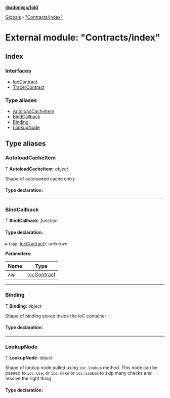 **[@adonisjs/fold](../README.md)**

[Globals](../README.md) › ["Contracts/index"](_contracts_index_.md)

# External module: "Contracts/index"

## Index

### Interfaces

* [IocContract](../interfaces/_contracts_index_.ioccontract.md)
* [TracerContract](../interfaces/_contracts_index_.tracercontract.md)

### Type aliases

* [AutoloadCacheItem](_contracts_index_.md#autoloadcacheitem)
* [BindCallback](_contracts_index_.md#bindcallback)
* [Binding](_contracts_index_.md#binding)
* [LookupNode](_contracts_index_.md#lookupnode)

## Type aliases

###  AutoloadCacheItem

Ƭ **AutoloadCacheItem**: *object*

Shape of autoloaded cache entry

#### Type declaration:

___

###  BindCallback

Ƭ **BindCallback**: *function*

#### Type declaration:

▸ (`app`: [IocContract](../interfaces/_contracts_index_.ioccontract.md)): *unknown*

**Parameters:**

Name | Type |
------ | ------ |
`app` | [IocContract](../interfaces/_contracts_index_.ioccontract.md) |

___

###  Binding

Ƭ **Binding**: *object*

Shape of binding stored inside the IoC container

#### Type declaration:

___

###  LookupNode

Ƭ **LookupNode**: *object*

Shape of lookup node pulled using `ioc.lookup` method. This node
can be passed to `ioc.use`, or `ioc.make` or `ioc.useEsm` to
skip many checks and resolve the right thing

#### Type declaration: